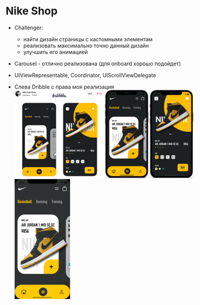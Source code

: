 # Nike Shop
    
- Challenger:
    - найти дизайн страницы с кастомными элементам
    - реализовать максимально точно данный дизайн
    - улучшить его анимацией

- Carousel - отлично реализована (для onboard хорошо подойдет)
- UIViewRepresentable, Coordinator, UIScrollViewDelegate
- Слева Dribble с права моя реализация
<img src="https://github.com/ihValery/NikeShop/blob/main/nikeShop.png?raw=true"></a>
<img src="https://github.com/ihValery/NikeShop/blob/main/Simulator%20Screen%20Recording%20-%20iPhone%2012%20Pro%20-%202021-07-02%20at%2022.13.31.gif?raw=true"></a>
